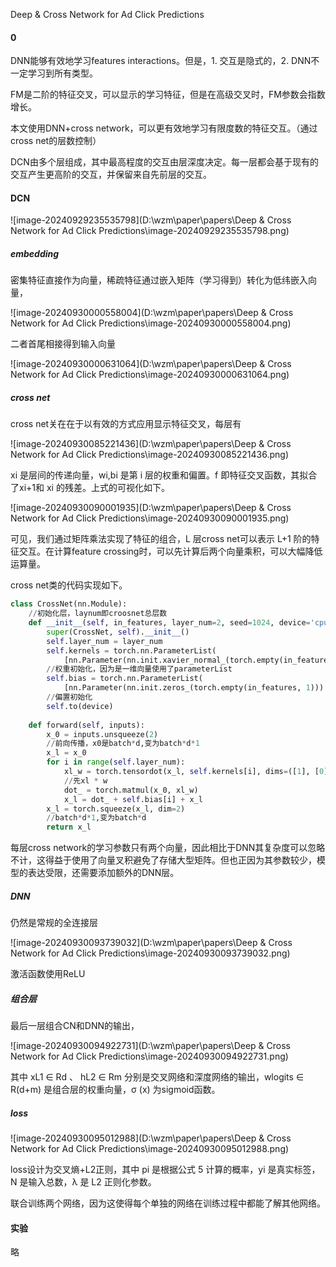 Deep & Cross Network for Ad Click Predictions

#### 0

DNN能够有效地学习features interactions。但是，1. 交互是隐式的，2. DNN不一定学习到所有类型。

FM是二阶的特征交叉，可以显示的学习特征，但是在高级交叉时，FM参数会指数增长。

本文使用DNN+cross network，可以更有效地学习有限度数的特征交互。（通过cross net的层数控制）

DCN由多个层组成，其中最高程度的交互由层深度决定。每一层都会基于现有的交互产生更高阶的交互，并保留来自先前层的交互。

#### DCN

![image-20240929235535798](D:\wzm\paper\papers\Deep & Cross Network for Ad Click Predictions\image-20240929235535798.png)

##### embedding

密集特征直接作为向量，稀疏特征通过嵌入矩阵（学习得到）转化为低纬嵌入向量，

![image-20240930000558004](D:\wzm\paper\papers\Deep & Cross Network for Ad Click Predictions\image-20240930000558004.png)

二者首尾相接得到输入向量

![image-20240930000631064](D:\wzm\paper\papers\Deep & Cross Network for Ad Click Predictions\image-20240930000631064.png)

##### cross net

cross net关在在于以有效的方式应用显示特征交叉，每层有

![image-20240930085221436](D:\wzm\paper\papers\Deep & Cross Network for Ad Click Predictions\image-20240930085221436.png)

xi 是层间的传递向量，wi,bi 是第 i 层的权重和偏置。f 即特征交叉函数，其拟合了xi+1和 xi 的残差。上式的可视化如下。

![image-20240930090001935](D:\wzm\paper\papers\Deep & Cross Network for Ad Click Predictions\image-20240930090001935.png)

可见，我们通过矩阵乘法实现了特征的组合，L 层cross net可以表示 L+1 阶的特征交互。在计算feature crossing时，可以先计算后两个向量乘积，可以大幅降低运算量。

cross net类的代码实现如下。

```python
class CrossNet(nn.Module):
    //初始化层，laynum即croosnet总层数
    def __init__(self, in_features, layer_num=2, seed=1024, device='cpu'):
        super(CrossNet, self).__init__()
        self.layer_num = layer_num
        self.kernels = torch.nn.ParameterList(
            [nn.Parameter(nn.init.xavier_normal_(torch.empty(in_features, 1))) for i in range(self.layer_num)])
        //权重初始化，因为是一维向量使用了parameterList
        self.bias = torch.nn.ParameterList(
            [nn.Parameter(nn.init.zeros_(torch.empty(in_features, 1))) for i in range(self.layer_num)])
        //偏置初始化
        self.to(device)
 
    def forward(self, inputs):
        x_0 = inputs.unsqueeze(2)
        //前向传播，x0是batch*d,变为batch*d*1
        x_l = x_0
        for i in range(self.layer_num):
            xl_w = torch.tensordot(x_l, self.kernels[i], dims=([1], [0]))
            //先xl * w
            dot_ = torch.matmul(x_0, xl_w)
            x_l = dot_ + self.bias[i] + x_l
        x_l = torch.squeeze(x_l, dim=2)
        //batch*d*1,变为batch*d
        return x_l
```

每层cross network的学习参数只有两个向量，因此相比于DNN其复杂度可以忽略不计，这得益于使用了向量叉积避免了存储大型矩阵。但也正因为其参数较少，模型的表达受限，还需要添加额外的DNN层。

##### DNN

仍然是常规的全连接层

![image-20240930093739032](D:\wzm\paper\papers\Deep & Cross Network for Ad Click Predictions\image-20240930093739032.png)

激活函数使用ReLU

##### 组合层

最后一层组合CN和DNN的输出，

![image-20240930094922731](D:\wzm\paper\papers\Deep & Cross Network for Ad Click Predictions\image-20240930094922731.png)

其中 xL1 ∈ Rd 、 hL2 ∈ Rm 分别是交叉网络和深度网络的输出，wlogits ∈ R(d+m) 是组合层的权重向量，σ (x) 为sigmoid函数。

##### loss

![image-20240930095012988](D:\wzm\paper\papers\Deep & Cross Network for Ad Click Predictions\image-20240930095012988.png)

loss设计为交叉熵+L2正则，其中 pi 是根据公式 5 计算的概率，yi 是真实标签，N 是输入总数，λ 是 L2 正则化参数。

联合训练两个网络，因为这使得每个单独的网络在训练过程中都能了解其他网络。

#### 实验

略
